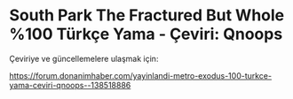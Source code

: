 # South Park The Fractured But Whole %100 Türkçe Yama - Çeviri: Qnoops

Çeviriye ve güncellemelere ulaşmak için:

https://forum.donanimhaber.com/yayinlandi-metro-exodus-100-turkce-yama-ceviri-qnoops--138518886

